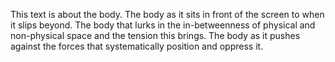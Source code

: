 <p>This text is about the body. The body as it sits in front of the screen to when it slips beyond. 
The body that lurks in the in-betweenness of physical and non-physical space and the tension this brings. 
The body as it pushes against the forces that systematically position and oppress it.</p>
